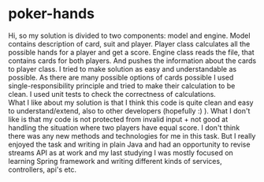 # poker-hands

Hi, 
so my solution is divided to two components: model and engine. 
Model contains description of card, suit and player. Player class calculates all the possible hands for a player and get a score. 
Engine class reads the file, that contains cards for both players. And pushes the information about the cards to player class.
I tried to make solution as easy and understandable as possible. As there are many possible options of cards possible I used single-responsibility principle and tried to make their calculation to be clean. I used unit tests to check the correctness of calculations.  
What I like about my solution is that I think this code is quite clean and easy to understand/extend, also to other developers (hopefully :) ). What I don't like is that my code is not protected from invalid input + not good at handling the situation where two players have equal score. 
I don't think there was any new methods and technologies for me in this task. But I really enjoyed the task and writing in plain Java and had an opportunity to revise streams API as at work and my last studying I was mostly focused on learning Spring framework and writing different kinds of services, controllers, api's etc. 
